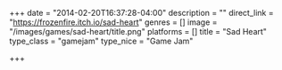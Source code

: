 +++
date = "2014-02-20T16:37:28-04:00"
description = ""
direct_link = "https://frozenfire.itch.io/sad-heart"
genres = []
image = "/images/games/sad-heart/title.png"
platforms = []
title = "Sad Heart"
type_class = "gamejam"
type_nice = "Game Jam"

+++

